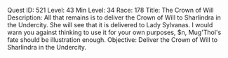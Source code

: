 Quest ID: 521
Level: 43
Min Level: 34
Race: 178
Title: The Crown of Will
Description: All that remains is to deliver the Crown of Will to Sharlindra in the Undercity. She will see that it is delivered to Lady Sylvanas. I would warn you against thinking to use it for your own purposes, $n, Mug'Thol's fate should be illustration enough.
Objective: Deliver the Crown of Will to Sharlindra in the Undercity.
